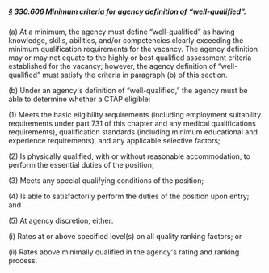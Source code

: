 ##### § 330.606 Minimum criteria for agency definition of “well-qualified”. #####

(a) At a minimum, the agency must define “well-qualified” as having knowledge, skills, abilities, and/or competencies clearly exceeding the minimum qualification requirements for the vacancy. The agency definition may or may not equate to the highly or best qualified assessment criteria established for the vacancy; however, the agency definition of “well-qualified” must satisfy the criteria in paragraph (b) of this section.

(b) Under an agency's definition of “well-qualified,” the agency must be able to determine whether a CTAP eligible:

(1) Meets the basic eligibility requirements (including employment suitability requirements under part 731 of this chapter and any medical qualifications requirements), qualification standards (including minimum educational and experience requirements), and any applicable selective factors;

(2) Is physically qualified, with or without reasonable accommodation, to perform the essential duties of the position;

(3) Meets any special qualifying conditions of the position;

(4) Is able to satisfactorily perform the duties of the position upon entry; and

(5) At agency discretion, either:

(i) Rates at or above specified level(s) on all quality ranking factors; or

(ii) Rates above minimally qualified in the agency's rating and ranking process.